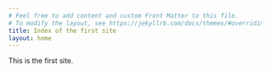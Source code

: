 ```yaml
---
# Feel free to add content and custom Front Matter to this file.
# To modify the layout, see https://jekyllrb.com/docs/themes/#overriding-theme-defaults
title: Index of the first site
layout: home
---
```

This is the first site.
